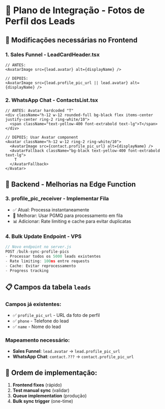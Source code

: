 # 📸 Plano de Integração - Fotos de Perfil dos Leads

## 🎯 Modificações necessárias no Frontend

### 1. **Sales Funnel - LeadCardHeader.tsx**
```tsx
// ANTES:
<AvatarImage src={lead.avatar} alt={displayName} />

// DEPOIS:
<AvatarImage src={lead.profile_pic_url || lead.avatar} alt={displayName} />
```

### 2. **WhatsApp Chat - ContactsList.tsx**
```tsx
// ANTES: Avatar hardcoded "T"
<div className="h-12 w-12 rounded-full bg-black flex items-center justify-center ring-2 ring-white/10">
  <span className="text-yellow-400 font-extrabold text-lg">T</span>
</div>

// DEPOIS: Usar Avatar component
<Avatar className="h-12 w-12 ring-2 ring-white/10">
  <AvatarImage src={contact.profile_pic_url} alt={displayName} />
  <AvatarFallback className="bg-black text-yellow-400 font-extrabold text-lg">
    T
  </AvatarFallback>
</Avatar>
```

## 🔧 Backend - Melhorias na Edge Function

### 3. **profile_pic_receiver - Implementar Fila**
- ✅ Atual: Processa instantaneamente
- 🔄 Melhorar: Usar PGMQ para processamento em fila
- 📊 Adicionar: Rate limiting e cache para evitar duplicatas

### 4. **Bulk Update Endpoint - VPS**
```javascript
// Novo endpoint no server.js
POST /bulk-sync-profile-pics
- Processar todos os 5000 leads existentes
- Rate limiting: 100ms entre requests
- Cache: Evitar reprocessamento
- Progress tracking
```

## 📋 Campos da tabela `leads` 

### Campos já existentes:
- ✅ `profile_pic_url` - URL da foto de perfil
- ✅ `phone` - Telefone do lead  
- ✅ `name` - Nome do lead

### Mapeamento necessário:
- **Sales Funnel**: `lead.avatar` → `lead.profile_pic_url`
- **WhatsApp Chat**: `contact.???` → `contact.profile_pic_url`

## 🚀 Ordem de implementação:

1. **Frontend fixes** (rápido)
2. **Test manual sync** (validar)
3. **Queue implementation** (produção)
4. **Bulk sync trigger** (one-time)